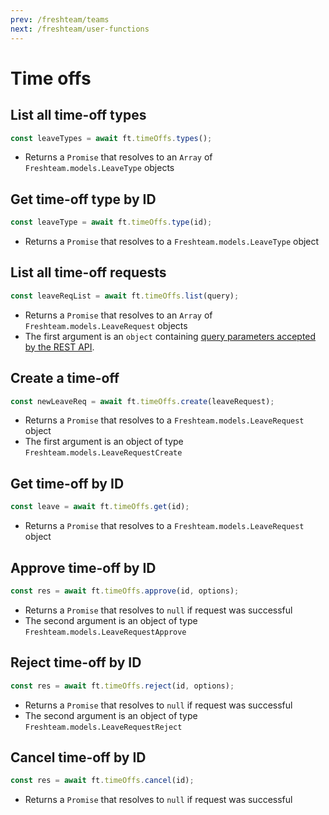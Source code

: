 ```yaml
---
prev: /freshteam/teams
next: /freshteam/user-functions
---
```


# Time offs

## List all time-off types

```js
const leaveTypes = await ft.timeOffs.types();
```

- Returns a `Promise` that resolves to an `Array` of `Freshteam.models.LeaveType` objects

## Get time-off type by ID

```js
const leaveType = await ft.timeOffs.type(id);
```

- Returns a `Promise` that resolves to a `Freshteam.models.LeaveType` object

## List all time-off requests

```js
const leaveReqList = await ft.timeOffs.list(query);
```

- Returns a `Promise` that resolves to an `Array` of `Freshteam.models.LeaveRequest` objects
- The first argument is an `object` containing [query parameters accepted by the REST API](https://developers.freshteam.com/api/#list_all_leave_requests).

## Create a time-off

```js
const newLeaveReq = await ft.timeOffs.create(leaveRequest);
```

- Returns a `Promise` that resolves to a `Freshteam.models.LeaveRequest` object
- The first argument is an object of type `Freshteam.models.LeaveRequestCreate`

## Get time-off by ID

```js
const leave = await ft.timeOffs.get(id);
```

- Returns a `Promise` that resolves to a `Freshteam.models.LeaveRequest` object

## Approve time-off by ID

```js
const res = await ft.timeOffs.approve(id, options);
```

- Returns a `Promise` that resolves to `null` if request was successful
- The second argument is an object of type `Freshteam.models.LeaveRequestApprove`

## Reject time-off by ID

```js
const res = await ft.timeOffs.reject(id, options);
```

- Returns a `Promise` that resolves to `null` if request was successful
- The second argument is an object of type `Freshteam.models.LeaveRequestReject`

## Cancel time-off by ID

```js
const res = await ft.timeOffs.cancel(id);
```

- Returns a `Promise` that resolves to `null` if request was successful
